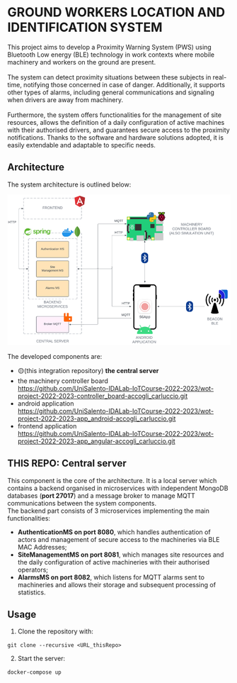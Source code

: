 # GROUND WORKERS LOCATION AND IDENTIFICATION SYSTEM

This project aims to develop a Proximity Warning System (PWS) using Bluetooth Low energy (BLE) technology in work contexts where mobile machinery and workers on the ground are present.\
\
The system can detect proximity situations between these subjects in real-time, notifying those concerned in case of danger. Additionally, it supports other types of alarms, including general communications and signaling when drivers are away from machinery.\
\
Furthermore, the system offers functionalities for the management of site resources, allows the definition of a daily configuration of active machines with their authorised drivers, and guarantees secure access to the proximity notifications. Thanks to the software and hardware solutions adopted, it is easily extendable and adaptable to specific needs. 
## Architecture
The system architecture is outlined below:

![alt text](images/image.png)

The developed components are:
* 🟡(this integration repository) <b>the central server </b> 
* the machinery controller board\
https://github.com/UniSalento-IDALab-IoTCourse-2022-2023/wot-project-2022-2023-controller_board-accogli_carluccio.git
* android application\
https://github.com/UniSalento-IDALab-IoTCourse-2022-2023/wot-project-2022-2023-app_android-accogli_carluccio.git
* frontend application\
https://github.com/UniSalento-IDALab-IoTCourse-2022-2023/wot-project-2022-2023-app_angular-accogli_carluccio.git

## THIS REPO: Central server
This component is the core of the architecture. It is a local server which contains a backend organised in microservices with independent MongoDB databases (<b>port 27017</b>) and a message broker to manage MQTT communications between the system components.\
The backend part consists of 3 microservices implementing the main functionalities:
- <b>AuthenticationMS on port 8080</b>, which handles authentication of actors and management of secure access to the machineries via BLE MAC Addresses;
- <b>SiteManagementMS on port 8081</b>, which manages site resources and the daily configuration of active machineries with their authorised operators;
- <b>AlarmsMS on port 8082</b>, which listens for MQTT alarms sent to machineries and allows their storage and subsequent processing of statistics.


## Usage
1. Clone the repository with:
```
git clone --recursive <URL_thisRepo>
```
2. Start the server:
```
docker-compose up
```

